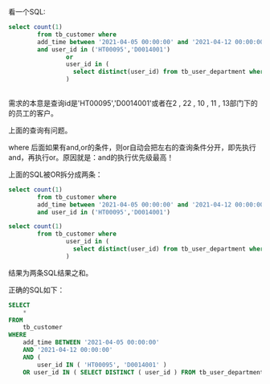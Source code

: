 看一个SQL:

~~~sql
select count(1)
        from tb_customer where
        add_time between '2021-04-05 00:00:00' and '2021-04-12 00:00:00'
        and user_id in ('HT00095','D0014001')
				or 
				user_id in (
				  select distinct(user_id) from tb_user_department where main_department in (2 , 22 , 10 , 11 , 13)
				)
				
~~~

需求的本意是查询id是'HT00095','D0014001'或者在2 , 22 , 10 , 11 , 13部门下的的员工的客户。

上面的查询有问题。

where 后面如果有and,or的条件，则or自动会把左右的查询条件分开，即先执行and，再执行or。原因就是：and的执行优先级最高！

上面的SQL被OR拆分成两条：

~~~sql
select count(1)
        from tb_customer where
        add_time between '2021-04-05 00:00:00' and '2021-04-12 00:00:00'
        and user_id in ('HT00095','D0014001')
~~~

~~~sql
select count(1)
        from tb_customer where
				user_id in (
				  select distinct(user_id) from tb_user_department where main_department in (2 , 22 , 10 , 11 , 13)
				)
~~~

结果为两条SQL结果之和。

正确的SQL如下：

~~~sql
SELECT
	* 
FROM
	tb_customer 
WHERE
	add_time BETWEEN '2021-04-05 00:00:00' 
	AND '2021-04-12 00:00:00' 
	AND (
		user_id IN ( 'HT00095', 'D0014001' ) 
	OR user_id IN ( SELECT DISTINCT ( user_id ) FROM tb_user_department WHERE main_department IN ( 2, 22, 10, 11, 13 ) ))
~~~



